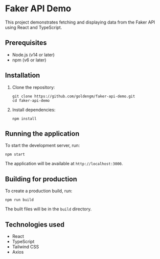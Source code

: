 # Faker API Demo

This project demonstrates fetching and displaying data from the Faker API using React and TypeScript.

## Prerequisites

- Node.js (v14 or later)
- npm (v6 or later)

## Installation

1. Clone the repository:
   ```
   git clone https://github.com/goldengm/faker-api-demo.git
   cd faker-api-demo
   ```

2. Install dependencies:
   ```
   npm install
   ```

## Running the application

To start the development server, run:

```
npm start
```

The application will be available at `http://localhost:3000`.

## Building for production

To create a production build, run:

```
npm run build
```

The built files will be in the `build` directory.

## Technologies used

- React
- TypeScript
- Tailwind CSS
- Axios